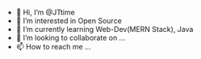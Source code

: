 - 👋 Hi, I’m @JTtime
- 👀 I’m interested in Open Source
- 🌱 I’m currently learning Web-Dev(MERN Stack), Java
- 💞️ I’m looking to collaborate on ...
- 📫 How to reach me ...

<!---
JTtime/JTtime is a ✨ special ✨ repository because its `README.md` (this file) appears on your GitHub profile.
You can click the Preview link to take a look at your changes.
--->
